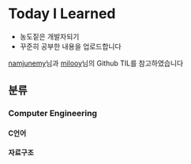 # Today I Learned

* 농도짙은 개발자되기
* 꾸준히 공부한 내용을 업로드합니다


[namjunemy](https://github.com/namjunemy)님과 [milooy](https://github.com/milooy)님의 Github TIL를 참고하였습니다



## 분류
### Computer Engineering

#### C언어
#### 자료구조

